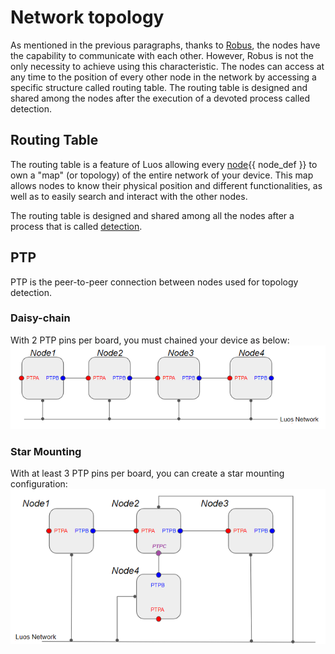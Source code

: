# Network topology

As mentioned in the previous paragraphs, thanks to [Robus](../node/luos.md), the nodes have the capability to communicate with each other. However, Robus is not the only necessity to achieve using this characteristic. The nodes can access at any time to the position of every other node in the network by accessing a specific structure called routing table. The routing table is designed and shared among the nodes after the execution of a devoted process called detection.

## Routing Table

The routing table is a feature of Luos allowing every <span class="cust_tooltip">[node](./node.md)<span class="cust_tooltiptext">{{ node_def }}</span></span> to own a "map" (or topology) of the entire network of your device. This map allows nodes to know their physical position and different functionalities, as well as to easily search and interact with the other nodes.

The routing table is designed and shared among all the nodes after a process that is called [detection](../services/routing_table.md).

## PTP
PTP is the peer-to-peer connection between nodes used for topology detection.

### Daisy-chain
With 2 PTP pins per board, you must chained your device as below:
![](../../../_assets/img/daisy_chain.png)

### Star Mounting
With at least 3 PTP pins per board, you can create a star mounting configuration:
![](../../../_assets/img/star_mounting.png)

